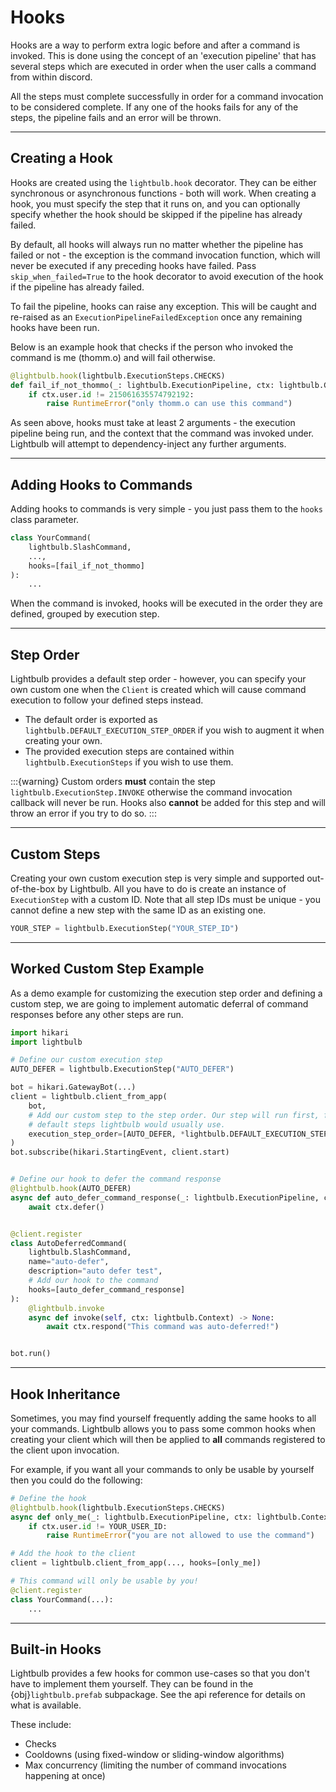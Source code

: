 # Hooks

Hooks are a way to perform extra logic before and after a command is invoked. This is done using the concept of
an 'execution pipeline' that has several steps which are executed in order when the user calls a command
from within discord.

All the steps must complete successfully in order for a command invocation to be considered complete. If any one
of the hooks fails for any of the steps, the pipeline fails and an error will be thrown.

---

## Creating a Hook

Hooks are created using the `lightbulb.hook` decorator. They can be either synchronous or asynchronous functions - both
will work. When creating a hook, you must specify the step that it runs on, and you can optionally specify
whether the hook should be skipped if the pipeline has already failed.

By default, all hooks will always run no matter whether the pipeline has failed or not - the exception is the 
command invocation function, which will never be executed if any preceding hooks have failed. Pass 
`skip_when_failed=True` to the hook decorator to avoid execution of the hook if the pipeline has already failed.

To fail the pipeline, hooks can raise any exception. This will be caught and re-raised as an
`ExecutionPipelineFailedException` once any remaining hooks have been run.

Below is an example hook that checks if the person who invoked the command is me (thomm.o) and will fail otherwise.

```python
@lightbulb.hook(lightbulb.ExecutionSteps.CHECKS)
def fail_if_not_thommo(_: lightbulb.ExecutionPipeline, ctx: lightbulb.Context) -> None:
    if ctx.user.id != 215061635574792192:
        raise RuntimeError("only thomm.o can use this command")
```

As seen above, hooks must take at least 2 arguments - the execution pipeline being run, and the context that the
command was invoked under. Lightbulb will attempt to dependency-inject any further arguments.

---

## Adding Hooks to Commands

Adding hooks to commands is very simple - you just pass them to the `hooks` class parameter.

```python
class YourCommand(
    lightbulb.SlashCommand,
    ...,
    hooks=[fail_if_not_thommo]
):
    ...
```

When the command is invoked, hooks will be executed in the order they are defined, grouped by execution step.

---

## Step Order

Lightbulb provides a default step order - however, you can specify your own custom one when the `Client` is created
which will cause command execution to follow your defined steps instead. 

- The default order is exported as `lightbulb.DEFAULT_EXECUTION_STEP_ORDER` if you wish to augment it when creating your own.
- The provided execution steps are contained within `lightbulb.ExecutionSteps` if you wish to use them.

:::{warning}
Custom orders **must** contain the step `lightbulb.ExecutionStep.INVOKE` otherwise the command invocation callback
will never be run. Hooks also **cannot** be added for this step and will throw an error if you try to do so.
:::

---

## Custom Steps

Creating your own custom execution step is very simple and supported out-of-the-box by Lightbulb. All you have to
do is create an instance of `ExecutionStep` with a custom ID. Note that all step IDs must be unique - you cannot
define a new step with the same ID as an existing one.

```python
YOUR_STEP = lightbulb.ExecutionStep("YOUR_STEP_ID")
```

---

## Worked Custom Step Example

As a demo example for customizing the execution step order and defining a custom step, we are going to implement
automatic deferral of command responses before any other steps are run.

```python
import hikari
import lightbulb

# Define our custom execution step
AUTO_DEFER = lightbulb.ExecutionStep("AUTO_DEFER")

bot = hikari.GatewayBot(...)
client = lightbulb.client_from_app(
    bot,
    # Add our custom step to the step order. Our step will run first, followed by all the
    # default steps lightbulb would usually use.
    execution_step_order=[AUTO_DEFER, *lightbulb.DEFAULT_EXECUTION_STEP_ORDER]
)
bot.subscribe(hikari.StartingEvent, client.start)


# Define our hook to defer the command response
@lightbulb.hook(AUTO_DEFER)
async def auto_defer_command_response(_: lightbulb.ExecutionPipeline, ctx: lightbulb.Context) -> None:
    await ctx.defer()


@client.register
class AutoDeferredCommand(
    lightbulb.SlashCommand,
    name="auto-defer",
    description="auto defer test",
    # Add our hook to the command
    hooks=[auto_defer_command_response]
):
    @lightbulb.invoke
    async def invoke(self, ctx: lightbulb.Context) -> None:
        await ctx.respond("This command was auto-deferred!")


bot.run()
```

---

## Hook Inheritance

Sometimes, you may find yourself frequently adding the same hooks to all your commands. Lightbulb allows you to
pass some common hooks when creating your client which will then be applied to **all** commands registered
to the client upon invocation.

For example, if you want all your commands to only be usable by yourself then you could do the following:

```python
# Define the hook
@lightbulb.hook(lightbulb.ExecutionSteps.CHECKS)
async def only_me(_: lightbulb.ExecutionPipeline, ctx: lightbulb.Context) -> None:
    if ctx.user.id != YOUR_USER_ID:
        raise RuntimeError("you are not allowed to use the command")

# Add the hook to the client
client = lightbulb.client_from_app(..., hooks=[only_me])

# This command will only be usable by you!
@client.register
class YourCommand(...):
    ...
```

---

## Built-in Hooks

Lightbulb provides a few hooks for common use-cases so that you don't have to implement them yourself. They can be
found in the {obj}`lightbulb.prefab` subpackage. See the api reference for details
on what is available.

These include:

- Checks
- Cooldowns (using fixed-window or sliding-window algorithms)
- Max concurrency (limiting the number of command invocations happening at once)
